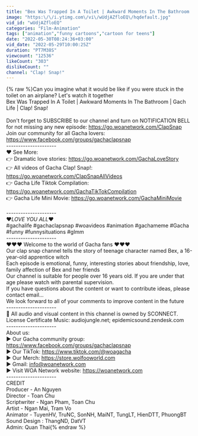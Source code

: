 ```yaml
---
title: "Bex Was Trapped In A Toilet | Awkward Moments In The Bathroom | Gacha Life | Clap! Snap!"
image: "https:\/\/i.ytimg.com\/vi\/wUdjAZfloEQ\/hqdefault.jpg"
vid_id: "wUdjAZfloEQ"
categories: "Film-Animation"
tags: ["animation","funny cartoons","cartoon for teens"]
date: "2022-05-30T08:24:36+03:00"
vid_date: "2022-05-29T10:00:25Z"
duration: "PT7M38S"
viewcount: "12536"
likeCount: "303"
dislikeCount: ""
channel: "Clap! Snap!"
---
```

{% raw %}Can you imagine what it would be like if you were stuck in the toilet on an airplane? Let's watch it together<br />Bex Was Trapped In A Toilet | Awkward Moments In The Bathroom | Gach Life | Clap! Snap!<br /><br />Don't forget to SUBSCRIBE to our channel and turn on NOTIFICATION BELL for not missing any new episode: <a rel="nofollow" target="blank" href="https://go.woanetwork.com/ClapSnap">https://go.woanetwork.com/ClapSnap</a><br />Join our community for all Gacha lovers: <a rel="nofollow" target="blank" href="https://www.facebook.com/groups/gachaclapsnap">https://www.facebook.com/groups/gachaclapsnap</a><br />---------------------<br />❤️ See More:<br />👉 Dramatic love stories: <a rel="nofollow" target="blank" href="https://go.woanetwork.com/GachaLoveStory">https://go.woanetwork.com/GachaLoveStory</a><br />👉 All videos of Gacha Clap! Snap!: <a rel="nofollow" target="blank" href="https://go.woanetwork.com/ClapSnapAllVideos">https://go.woanetwork.com/ClapSnapAllVideos</a><br />👉 Gacha Life Tiktok Compilation: <a rel="nofollow" target="blank" href="https://go.woanetwork.com/GachaTikTokCompilation">https://go.woanetwork.com/GachaTikTokCompilation</a><br />👉 Gacha Life Mini Movie: <a rel="nofollow" target="blank" href="https://go.woanetwork.com/GachaMiniMovie">https://go.woanetwork.com/GachaMiniMovie</a><br /><br />---------------------<br />❤️*LOVE YOU ALL*❤️<br />#gachalife #gachaclapsnap​​​ #woavideos #animation  #gachameme​​ #Gacha #funny #funnysituations #glmm<br />---------------------<br />♥️❤️♥️ Welcome to the world of Gacha fans ♥️❤️♥️<br />Our clap snap channel tells the story of teenage character named Bex, a 16-year-old apprentice witch<br />Each episode is emotional, funny, interesting stories about friendship, love, family affection of Bex and her friends<br />Our channel is suitable for people over 16 years old. If you are under that age please watch with parental supervision.<br />If you have questions about the content or want to contribute ideas, please contact email...<br />We look forward to all of your comments to improve content in the future <br />---------------------<br />💜 All audio and visual content in this channel is owned by SCONNECT. <br />License Certificate Music: audiojungle.net; epidemicsound.zendesk.com<br />---------------------<br />About us: <br />► Our Gacha community group: <a rel="nofollow" target="blank" href="https://www.facebook.com/groups/gachaclapsnap">https://www.facebook.com/groups/gachaclapsnap</a> <br />► Our TikTok: <a rel="nofollow" target="blank" href="https://www.tiktok.com/@woagacha">https://www.tiktok.com/@woagacha</a><br />► Our Merch: <a rel="nofollow" target="blank" href="https://store.wolfooworld.com">https://store.wolfooworld.com</a> <br />► Gmail: info@woanetwork.com <br />► Visit WOA Network website: <a rel="nofollow" target="blank" href="https://woanetwork.com">https://woanetwork.com</a><br />---------------------<br />CREDIT<br />Producer -  An Nguyen<br />Director - Toan Chu<br />Scriptwriter - Ngan Pham, Toan Chu<br />Artist - Ngan Mai, Tram Vo<br />Animator - TuyenHV, TruNC, SonNH, MaiNT, TungLT, HienDTT, PhuongBT<br />Sound Design : ThangND, DatVT<br />Admin: Quan Thai{% endraw %}
